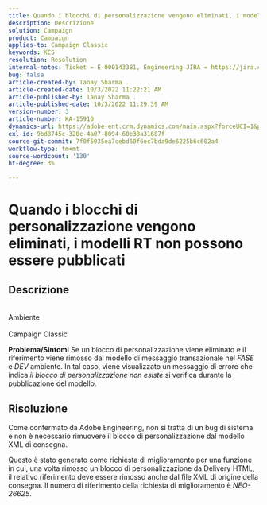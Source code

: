 ```yaml
---
title: Quando i blocchi di personalizzazione vengono eliminati, i modelli RT non possono essere pubblicati
description: Descrizione
solution: Campaign
product: Campaign
applies-to: Campaign Classic
keywords: KCS
resolution: Resolution
internal-notes: Ticket = E-000143381, Engineering JIRA = https://jira.corp.adobe.com/browse/NEO-26451 , Enhancement = https://jira.corp.adobe.com/browse/NEO-26451
bug: false
article-created-by: Tanay Sharma .
article-created-date: 10/3/2022 11:22:21 AM
article-published-by: Tanay Sharma .
article-published-date: 10/3/2022 11:29:39 AM
version-number: 3
article-number: KA-15910
dynamics-url: https://adobe-ent.crm.dynamics.com/main.aspx?forceUCI=1&pagetype=entityrecord&etn=knowledgearticle&id=d692f7a0-0d43-ed11-bba2-0022480868ff
exl-id: 9bd8745c-320c-4a07-8094-60e38a31687f
source-git-commit: 7f0f5035ea7cebd60f6ec7bda9de6225b6c602a4
workflow-type: tm+mt
source-wordcount: '130'
ht-degree: 3%

---
```


# Quando i blocchi di personalizzazione vengono eliminati, i modelli RT non possono essere pubblicati

## Descrizione

<br>Ambiente<br><br>
Campaign Classic


<b>Problema/Sintomi</b>
Se un blocco di personalizzazione viene eliminato e il riferimento viene rimosso dal modello di messaggio transazionale nel *FASE* e *DEV* ambiente. In tal caso, viene visualizzato un messaggio di errore che indica *il blocco di personalizzazione non esiste* si verifica durante la pubblicazione del modello.


## Risoluzione


Come confermato da Adobe Engineering, non si tratta di un bug di sistema e non è necessario rimuovere il blocco di personalizzazione dal modello XML di consegna.

Questo è stato generato come richiesta di miglioramento per una funzione in cui, una volta rimosso un blocco di personalizzazione da Delivery HTML, il relativo riferimento deve essere rimosso anche dal file XML di origine della consegna. Il numero di riferimento della richiesta di miglioramento è *NEO-26625*.
